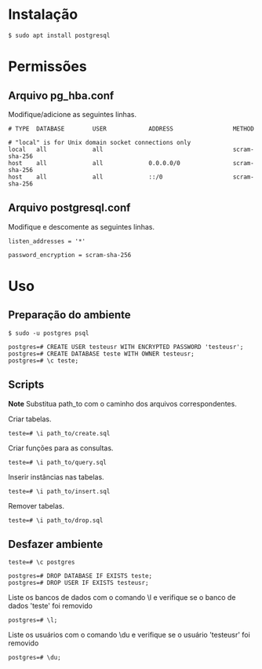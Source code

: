 # Instalação

```shell
$ sudo apt install postgresql
```

# Permissões

## Arquivo pg_hba.conf

Modifique/adicione as seguintes linhas.

```
# TYPE  DATABASE        USER            ADDRESS                 METHOD

# "local" is for Unix domain socket connections only
local   all             all                                     scram-sha-256
host    all             all             0.0.0.0/0               scram-sha-256
host    all             all             ::/0                    scram-sha-256
```

## Arquivo postgresql.conf

Modifique e descomente as seguintes linhas.

```
listen_addresses = '*'
```

```
password_encryption = scram-sha-256
```

# Uso

## Preparação do ambiente

```shell
$ sudo -u postgres psql

postgres=# CREATE USER testeusr WITH ENCRYPTED PASSWORD 'testeusr';
postgres=# CREATE DATABASE teste WITH OWNER testeusr;
postgres=# \c teste;
```

## Scripts

**Note** Substitua path_to com o caminho dos arquivos correspondentes.

Criar tabelas.

```shell
teste=# \i path_to/create.sql
```

Criar funções para as consultas.

```shell
teste=# \i path_to/query.sql
```

Inserir instâncias nas tabelas.

```shell
teste=# \i path_to/insert.sql
```

Remover tabelas.

```shell
teste=# \i path_to/drop.sql
```

## Desfazer ambiente


```shell
teste=# \c postgres

postgres=# DROP DATABASE IF EXISTS teste;
postgres=# DROP USER IF EXISTS testeusr;
```

Liste os bancos de dados com o comando \l e verifique se o banco de dados
'teste' foi removido

```shell
postgres=# \l;
```

Liste os usuários com o comando \du e verifique se o usuário 'testeusr' foi
removido

```shell
postgres=# \du;
```
